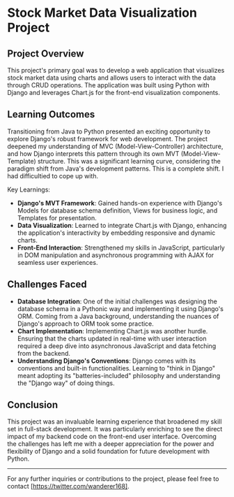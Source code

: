 # Stock Market Data Visualization Project

## Project Overview

This project's primary goal was to develop a web application that visualizes stock market data using charts and allows users to interact with the data through CRUD operations. The application was built using Python with Django and leverages Chart.js for the front-end visualization components.

## Learning Outcomes

Transitioning from Java to Python presented an exciting opportunity to explore Django's robust framework for web development. The project deepened my understanding of MVC (Model-View-Controller) architecture, and how Django interprets this pattern through its own MVT (Model-View-Template) structure. This was a significant learning curve, considering the paradigm shift from Java's development patterns. This is a complete shift. I had difficultied to cope up with.

Key Learnings:

- **Django's MVT Framework**: Gained hands-on experience with Django's Models for database schema definition, Views for business logic, and Templates for presentation.
- **Data Visualization**: Learned to integrate Chart.js with Django, enhancing the application's interactivity by embedding responsive and dynamic charts.
- **Front-End Interaction**: Strengthened my skills in JavaScript, particularly in DOM manipulation and asynchronous programming with AJAX for seamless user experiences.

## Challenges Faced

- **Database Integration**: One of the initial challenges was designing the database schema in a Pythonic way and implementing it using Django's ORM. Coming from a Java background, understanding the nuances of Django's approach to ORM took some practice.
- **Chart Implementation**: Implementing Chart.js was another hurdle. Ensuring that the charts updated in real-time with user interaction required a deep dive into asynchronous JavaScript and data fetching from the backend.
- **Understanding Django's Conventions**: Django comes with its conventions and built-in functionalities. Learning to "think in Django" meant adopting its "batteries-included" philosophy and understanding the "Django way" of doing things.

## Conclusion

This project was an invaluable learning experience that broadened my skill set in full-stack development. It was particularly enriching to see the direct impact of my backend code on the front-end user interface. Overcoming the challenges has left me with a deeper appreciation for the power and flexibility of Django and a solid foundation for future development with Python.

---

For any further inquiries or contributions to the project, please feel free to contact [https://twitter.com/wanderer168].
